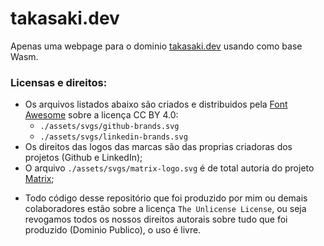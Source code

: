 # takasaki.dev
Apenas uma webpage para o dominio [takasaki.dev](https://takasaki.dev) usando como base Wasm.

### Licensas e direitos:
 * Os arquivos listados abaixo são criados e distribuidos pela [Font Awesome](https://fontawesome.com/) sobre a licença CC BY 4.0:
    * `./assets/svgs/github-brands.svg`
    * `./assets/svgs/linkedin-brands.svg`
 * Os direitos das logos das marcas são das proprias criadoras dos projetos (Github e LinkedIn);
 * O arquivo `./assets/svgs/matrix-logo.svg` é de total autoria do projeto [Matrix](https://matrix.org);

 - Todo código desse repositório que foi produzido por mim ou demais colaboradores estão sobre a licença `The Unlicense License`, ou seja revogamos todos os nossos direitos autorais sobre tudo que foi produzido (Dominio Publico), o uso é livre.
